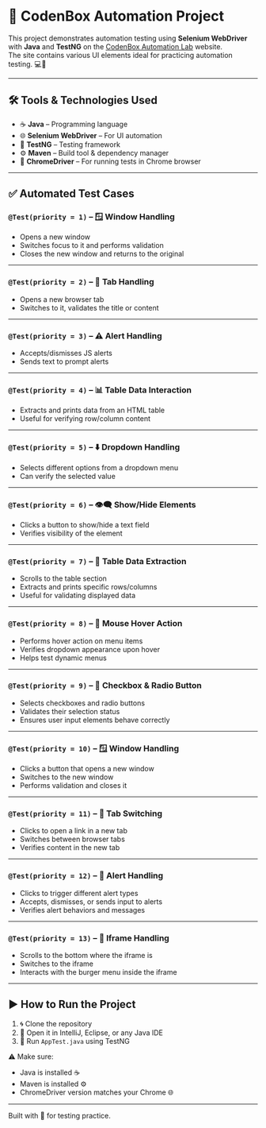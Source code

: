 # 🤖 CodenBox Automation Project

This project demonstrates automation testing using **Selenium WebDriver** with **Java** and **TestNG** on the [CodenBox Automation Lab](https://codenboxautomationlab.com/practice/) website.  
The site contains various UI elements ideal for practicing automation testing. 💻🧪

---

## 🛠️ Tools & Technologies Used

- ☕ **Java** – Programming language  
- 🌐 **Selenium WebDriver** – For UI automation  
- 🧪 **TestNG** – Testing framework  
- ⚙️ **Maven** – Build tool & dependency manager  
- 🧭 **ChromeDriver** – For running tests in Chrome browser  

---

## ✅ Automated Test Cases

### `@Test(priority = 1)` – 🪟 **Window Handling**
- Opens a new window  
- Switches focus to it and performs validation  
- Closes the new window and returns to the original  

---

### `@Test(priority = 2)` – 🧾 **Tab Handling**
- Opens a new browser tab  
- Switches to it, validates the title or content  

---

### `@Test(priority = 3)` – ⚠️ **Alert Handling**
- Accepts/dismisses JS alerts  
- Sends text to prompt alerts  

---

### `@Test(priority = 4)` – 📊 **Table Data Interaction**
- Extracts and prints data from an HTML table  
- Useful for verifying row/column content  

---

### `@Test(priority = 5)` – ⬇️ **Dropdown Handling**
- Selects different options from a dropdown menu  
- Can verify the selected value  

---

### `@Test(priority = 6)` – 👁️‍🗨️ **Show/Hide Elements**
- Clicks a button to show/hide a text field  
- Verifies visibility of the element  

---

### `@Test(priority = 7)` – 📜 **Table Data Extraction**
- Scrolls to the table section  
- Extracts and prints specific rows/columns  
- Useful for validating displayed data  

---

### `@Test(priority = 8)` – 🎯 **Mouse Hover Action**
- Performs hover action on menu items  
- Verifies dropdown appearance upon hover  
- Helps test dynamic menus  

---

### `@Test(priority = 9)` – 🧮 **Checkbox & Radio Button**
- Selects checkboxes and radio buttons  
- Validates their selection status  
- Ensures user input elements behave correctly  

---

### `@Test(priority = 10)` – 🪟 **Window Handling**
- Clicks a button that opens a new window  
- Switches to the new window  
- Performs validation and closes it  

---

### `@Test(priority = 11)` – 📂 **Tab Switching**
- Clicks to open a link in a new tab  
- Switches between browser tabs  
- Verifies content in the new tab  

---

### `@Test(priority = 12)` – 🚨 **Alert Handling**
- Clicks to trigger different alert types  
- Accepts, dismisses, or sends input to alerts  
- Verifies alert behaviors and messages  

---

### `@Test(priority = 13)` – 🧩 **Iframe Handling**
- Scrolls to the bottom where the iframe is  
- Switches to the iframe  
- Interacts with the burger menu inside the iframe  

---

## ▶️ How to Run the Project

1. 🌀 Clone the repository  
2. 🧠 Open it in IntelliJ, Eclipse, or any Java IDE  
3. 🚀 Run `AppTest.java` using TestNG  

⚠️ Make sure:
- Java is installed ☕  
- Maven is installed ⚙️  
- ChromeDriver version matches your Chrome 🌐  

---

Built with 💙 for testing practice.

